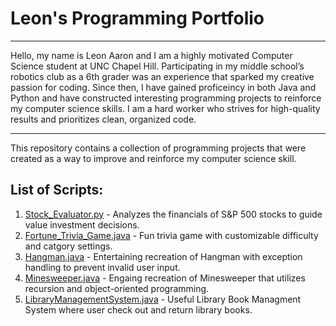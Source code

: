 # Leon's Programming Portfolio


<hr>

Hello, my name is Leon Aaron and I am a highly motivated Computer Science student at UNC Chapel Hill. Participating in my middle school’s robotics club as a 6th grader was an experience that sparked my creative passion for coding. Since then, I have gained proficeincy in both Java and Python and have constructed interesting programming projects to reinforce my computer science skills. I am a hard worker who strives for high-quality results and prioritizes clean, organized code. 

<hr>

This repository contains a collection of programming projects that were created as a way to improve and reinforce my computer science skill.

## List of Scripts:

1. [Stock_Evaluator.py](https://github.com/LeonAaron/Portfolio/tree/main/Stock%20Evaluator%20for%20Value%20Investing) - Analyzes the financials of S&P 500 stocks to guide value investment decisions.
2. [Fortune_Trivia_Game.java](https://github.com/LeonAaron/Portfolio/tree/main/Fortune%20Trivia%20Game) - Fun trivia game with customizable difficulty and catgory settings.
3. [Hangman.java](https://github.com/LeonAaron/Portfolio/tree/main/Hangman) - Entertaining recreation of Hangman with exception handling to prevent invalid user input.
4. [Minesweeper.java](https://github.com/LeonAaron/Portfolio/tree/main/Minesweeper) - Engaing recreation of Minesweeper that utilizes recursion and object-oriented programming.
5. [LibraryManagementSystem.java](https://github.com/LeonAaron/Portfolio/blob/main/LibraryManagementSystem.java) - Useful Library Book Managment System where user check out and return library books.
